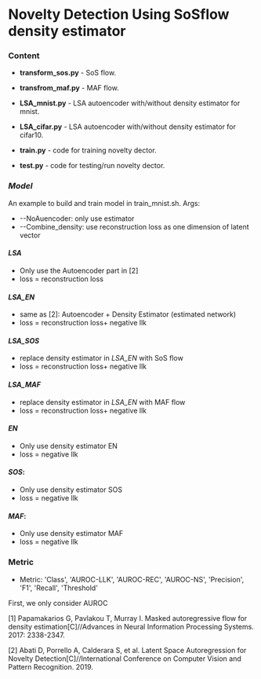 # Novelty Detection Using SoSflow density estimator


### Content

* **transform_sos.py** -  SoS flow.
* **transfrom_maf.py** - MAF flow.

* **LSA_mnist.py** - LSA autoencoder with/without density estimator for mnist.
* **LSA_cifar.py** - LSA autoencoder with/without density estimator for cifar10.

* **train.py** - code for training novelty dector.
* **test.py** - code for testing/run novelty dector.

### *Model*
An example to build and train model in train_mnist.sh. Args:
* --NoAuencoder: only use estimator
* --Combine_density: use reconstruction loss as one dimension of latent vector


#### *LSA*
* Only use the Autoencoder part in [2] 
* loss = reconstruction loss

#### *LSA_EN*
* same as [2]: 
Autoencoder + Density Estimator (estimated network)
* loss = reconstruction loss+ negative llk

#### *LSA_SOS*
* replace density estimator in *LSA_EN* with SoS flow
* loss = reconstruction loss+ negative llk

#### *LSA_MAF*
* replace density estimator in *LSA_EN* with MAF flow
* loss = reconstruction loss+ negative llk

#### *EN*
* Only use density estimator EN
* loss = negative llk

#### *SOS*: 
* Only use density estimator SOS
* loss = negative llk

#### *MAF*: 
* Only use density estimator MAF
* loss = negative llk


### Metric 
* Metric: 'Class', 'AUROC-LLK', 'AUROC-REC', 'AUROC-NS', 'Precision',
                'F1',
                'Recall',
                'Threshold'

First, we only consider AUROC


[1] Papamakarios G, Pavlakou T, Murray I. Masked autoregressive flow for density estimation[C]//Advances in Neural Information Processing Systems. 2017: 2338-2347.

[2] Abati D, Porrello A, Calderara S, et al. Latent Space Autoregression for Novelty Detection[C]//International Conference on Computer Vision and Pattern Recognition. 2019. 




